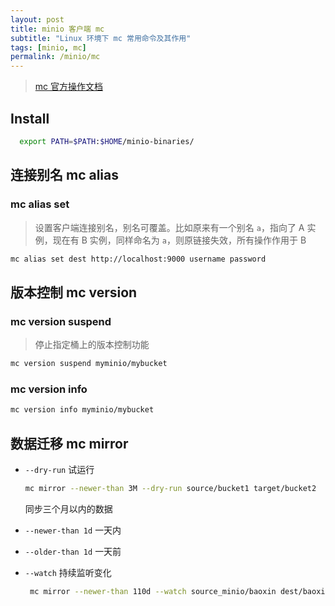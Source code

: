 ```yaml
---
layout: post
title: minio 客户端 mc 
subtitle: "Linux 环境下 mc 常用命令及其作用"
tags: [minio, mc]
permalink: /minio/mc 
---
```


> [mc 官方操作文档](https://docs.min.io/cn/minio-client-complete-guide.html)

## Install 

```bash
  export PATH=$PATH:$HOME/minio-binaries/
```

## 连接别名 mc alias

### mc alias set

> 设置客户端连接别名，别名可覆盖。比如原来有一个别名 `a`，指向了 A 实例，现在有 B 实例，同样命名为 `a`，则原链接失效，所有操作作用于 B

```bash
mc alias set dest http://localhost:9000 username password
```

##  版本控制 mc version

### mc version suspend

> 停止指定桶上的版本控制功能

```bash
mc version suspend myminio/mybucket
```

### mc version info

```bash 
mc version info myminio/mybucket
```

## 数据迁移 mc mirror

- `--dry-run` 试运行

  ```bash
  mc mirror --newer-than 3M --dry-run source/bucket1 target/bucket2
  ```

  同步三个月以内的数据

- `--newer-than 1d` 一天内

- `--older-than 1d` 一天前

- `--watch` 持续监听变化

  ```bash
   mc mirror --newer-than 110d --watch source_minio/baoxin dest/baoxin
  ```

  